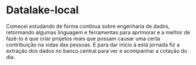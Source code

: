 # Datalake-local
Comecei estudando de forma contínua sobre engenharia de dados, retormando algumas linguagem e ferramentas para aprimorar e a melhor de fazê-lo é que criar projetos reais que possam causar uma certa contribuição na vidas das pessoas. E para dar início à está jornada fiz a extração dos dados no banco central para ver e acompanhar a cotação do dia.
